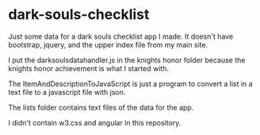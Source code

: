 # dark-souls-checklist

Just some data for a dark souls checklist app I made.
It doesn't have bootstrap, jquery, and the upper index file 
from my main site.

I put the darksoulsdatahandler.js in the knights honor folder
because the knights honor achievement is what I started with.

The ItemAndDescriptionToJavaScript is just a program to convert a list in a text file to a javascript file with json.

The lists folder contains text files of the data for the app.

I didn't contain w3.css and angular in this repository.
